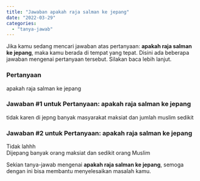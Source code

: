 ```yaml
---
title: "Jawaban apakah raja salman ke jepang"
date: "2022-03-29"
categories: 
  - "tanya-jawab"
---
```


Jika kamu sedang mencari jawaban atas pertanyaan: **apakah raja salman ke jepang**, maka kamu berada di tempat yang tepat. Disini ada beberapa jawaban mengenai pertanyaan tersebut. Silakan baca lebih lanjut.

### Pertanyaan

apakah raja salman ke jepang

### Jawaban #1 untuk Pertanyaan: apakah raja salman ke jepang

tidak karen di jepng banyak masyarakat maksiat dan jumlah muslim sedikit

### Jawaban #2 untuk Pertanyaan: apakah raja salman ke jepang

Tidak lahhh  
Dijepang banyak orang maksiat dan sedikit orang Muslim

Sekian tanya-jawab mengenai **apakah raja salman ke jepang**, semoga dengan ini bisa membantu menyelesaikan masalah kamu.
